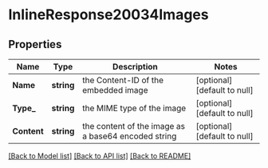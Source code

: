 # InlineResponse20034Images

## Properties
Name | Type | Description | Notes
------------ | ------------- | ------------- | -------------
**Name** | **string** | the Content-ID of the embedded image | [optional] [default to null]
**Type_** | **string** | the MIME type of the image | [optional] [default to null]
**Content** | **string** | the content of the image as a base64 encoded string | [optional] [default to null]

[[Back to Model list]](../README.md#documentation-for-models) [[Back to API list]](../README.md#documentation-for-api-endpoints) [[Back to README]](../README.md)


